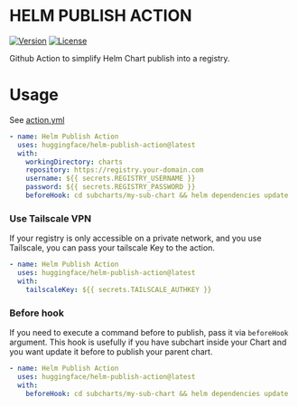 # HELM PUBLISH ACTION

[![Version](https://img.shields.io/github/v/release/huggingface/semver-release-action?label=Release)](https://github.com/huggingface/semver-release-action/releases)
[![License](https://img.shields.io/badge/License-Apache_2.0-yellow.svg)](https://opensource.org/licenses/Apache-2.0)

Github Action to simplify Helm Chart publish into a registry.

# Usage

See [action.yml](action.yml)

```yaml
- name: Helm Publish Action
  uses: huggingface/helm-publish-action@latest
  with:
    workingDirectory: charts
    repository: https://registry.your-domain.com
    username: ${{ secrets.REGISTRY_USERNAME }}
    password: ${{ secrets.REGISTRY_PASSWORD }}
    beforeHook: cd subcharts/my-sub-chart && helm dependencies update
```

### Use Tailscale VPN

If your registry is only accessible on a private network, and you use Tailscale, you can pass your tailscale Key to the action.

```yaml
- name: Helm Publish Action
  uses: huggingface/helm-publish-action@latest
  with:
    tailscaleKey: ${{ secrets.TAILSCALE_AUTHKEY }}
```

### Before hook

If you need to execute a command before to publish, pass it via `beforeHook` argument.
This hook is usefully if you have subchart inside your Chart and you want update it before to publish your parent chart.

```yaml
- name: Helm Publish Action
  uses: huggingface/helm-publish-action@latest
  with:
    beforeHook: cd subcharts/my-sub-chart && helm dependencies update
```